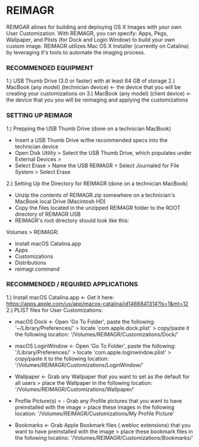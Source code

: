 # REIMAGR
REIMGAR allows for building and deploying OS X Images with your own User Customization.  With REIMAGR, you can specify: 
Apps, Pkgs, Wallpaper, and Plists (for Dock and Login Window) to build your own custom image.  REIMAGR utilizes Mac OS X Installer (currently on Catalina) by leveraging it's tools to automate the imaging process.  

### RECOMMENDED EQUIPMENT ###
1.) USB Thumb Drive (3.0 or faster) with at least 64 GB of storage
2.) MacBook (any model) (technician device) <- the device that you will be creating your customizations on
3.) MacBook (any model) (client device) <- the device that you you will be reimaging and applying the customizations

### SETTING UP REIMAGR ###
1.) Prepping the USB Thumb Drive (done on a technician MacBook)
- Insert a USB Thumb Drive w/the recommended specs into the technician device
- Open Disk Utility > Select the USB Thumb Drive, which populates under External Devices >
- Select Erase > Name the USB REIMAGR > Select Journaled for File System > Select Erase

2.) Setting Up the Directory for REIMAGR (done on a technician MacBook)
- Unzip the contents of REIMAGR.zip somewhere on a technician's MacBook local Drive (Macintosh HD)
- Copy the files located in the unzipped REIMAGR folder to the ROOT directory of REIMAGR USB 
- REIMAGR's root directory should look like this:

Volumes > REIMAGR:
* Install macOS Catalina.app
* Apps
* Customizations
* Distributions 
* reimagr.command

### RECOMMENDED / REQUIRED APPLICATIONS ###
1.) Install macOS Catalina.app <- Get it here: https://apps.apple.com/us/app/macos-catalina/id1466841314?ls=1&mt=12
2.) PLIST files for User Customizations:
- macOS Dock <- Open 'Go To Folder', paste the following: '~/Library/Preferences/' > 
locate 'com.apple.dock.plist' > copy/paste it the following location: '/Volumes/REIMAGR/Customizations/Dock/'

- macOS LoginWindow <- Open 'Go To Folder', paste the following: '/Library/Preferences/' > 
locate 'com.apple.loginwindow.plist' > copy/paste it to the following location: '/Volumes/REIMAGR/Customizations/LoginWindow/'

- Wallpaper <- Grab any Wallpaper that you want to set as the default for all users >
place the Wallpaper in the following location: '/Volumes/REIMAGR/Customizations/Wallpaper/'

- Profile Picture(s) < - Grab any Profile pictures that you want to have preinstalled with the image >
place these images in the following location: '/Volumes/REIMAGR/Customizations/My Profile Picture'

- Bookmarks <- Grab Apple Bookmark files (.webloc extensions) that you want to have preinstalled with the image >
place these bookmark files in the following locatino: '/Volumes/REIMAGR/Customizations/Bookmarks/'



